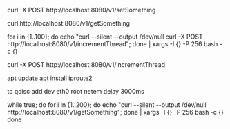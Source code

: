 
curl -X POST http://localhost:8080/v1/setSomething

curl http://localhost:8080/v1/getSomething

for i in {1..100}; do echo "curl --silent --output /dev/null curl -X POST http://localhost:8080/v1/incrementThread"; done | xargs -I {} -P 256 bash -c {}

curl -X POST http://localhost:8080/v1/incrementThread

apt update
apt install iproute2

tc qdisc add dev eth0 root netem delay 3000ms

while true; do
  for i in {1..200}; do echo "curl --silent --output /dev/null http://localhost:8080/v1/getSomething"; done | xargs -I {} -P 256 bash -c {}
done
